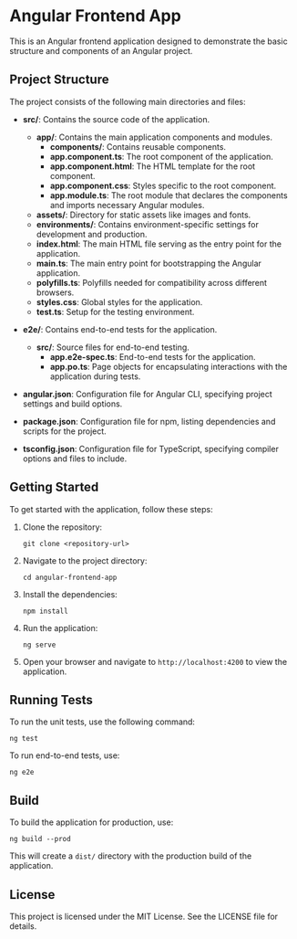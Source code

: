# Angular Frontend App

This is an Angular frontend application designed to demonstrate the basic structure and components of an Angular project.

## Project Structure

The project consists of the following main directories and files:

- **src/**: Contains the source code of the application.
  - **app/**: Contains the main application components and modules.
    - **components/**: Contains reusable components.
    - **app.component.ts**: The root component of the application.
    - **app.component.html**: The HTML template for the root component.
    - **app.component.css**: Styles specific to the root component.
    - **app.module.ts**: The root module that declares the components and imports necessary Angular modules.
  - **assets/**: Directory for static assets like images and fonts.
  - **environments/**: Contains environment-specific settings for development and production.
  - **index.html**: The main HTML file serving as the entry point for the application.
  - **main.ts**: The main entry point for bootstrapping the Angular application.
  - **polyfills.ts**: Polyfills needed for compatibility across different browsers.
  - **styles.css**: Global styles for the application.
  - **test.ts**: Setup for the testing environment.

- **e2e/**: Contains end-to-end tests for the application.
  - **src/**: Source files for end-to-end testing.
    - **app.e2e-spec.ts**: End-to-end tests for the application.
    - **app.po.ts**: Page objects for encapsulating interactions with the application during tests.

- **angular.json**: Configuration file for Angular CLI, specifying project settings and build options.
- **package.json**: Configuration file for npm, listing dependencies and scripts for the project.
- **tsconfig.json**: Configuration file for TypeScript, specifying compiler options and files to include.

## Getting Started

To get started with the application, follow these steps:

1. Clone the repository:
   ```
   git clone <repository-url>
   ```

2. Navigate to the project directory:
   ```
   cd angular-frontend-app
   ```

3. Install the dependencies:
   ```
   npm install
   ```

4. Run the application:
   ```
   ng serve
   ```

5. Open your browser and navigate to `http://localhost:4200` to view the application.

## Running Tests

To run the unit tests, use the following command:
```
ng test
```

To run end-to-end tests, use:
```
ng e2e
```

## Build

To build the application for production, use:
```
ng build --prod
```

This will create a `dist/` directory with the production build of the application.

## License

This project is licensed under the MIT License. See the LICENSE file for details.